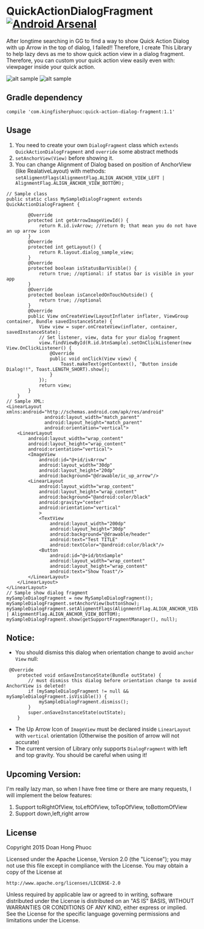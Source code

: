 # QuickActionDialogFragment  [![Android Arsenal](https://img.shields.io/badge/Android%20Arsenal-QuickActionDialogFragment-green.svg?style=true)](https://android-arsenal.com/details/1/2927)
After longtime searching in GG to find a way to show Quick Action Dialog with up Arrow in the top of dialog, I failed!! Therefore, I create This Library to help lazy devs as me to show quick action view in a dialog fragment. Therefore, you can custom your quick action view easily even with: viewpager inside your quick action.

![alt sample](https://cloud.githubusercontent.com/assets/962484/11528816/a62c3ce6-991b-11e5-862b-fee09e89cb12.png)
![alt sample](https://cloud.githubusercontent.com/assets/962484/11551602/61918946-99ad-11e5-97ea-249d832d4208.png)
## Gradle dependency

`compile 'com.kingfisherphuoc:quick-action-dialog-fragment:1.1'`

## Usage
1. You need to create your own `DialogFragment` class which `extends QuickActionDialogFragment` and `override` some abstract methods
2. `setAnchorView(View)` before showing it.
3. You can change Alignment of Dialog based on position of AnchorView (like RealativeLayout) with methods: `setAligmentFlags(AlignmentFlag.ALIGN_ANCHOR_VIEW_LEFT | AlignmentFlag.ALIGN_ANCHOR_VIEW_BOTTOM);`
```
// Sample class
public static class MySampleDialogFragment extends QuickActionDialogFragment {

        @Override
        protected int getArrowImageViewId() {
            return R.id.ivArrow; //return 0; that mean you do not have an up arrow icon
        }
        @Override
        protected int getLayout() {
            return R.layout.dialog_sample_view;
        }
        @Override
        protected boolean isStatusBarVisible() {
            return true; //optional: if status bar is visible in your app
        }
        @Override
        protected boolean isCanceledOnTouchOutside() {
            return true; //optional 
        }
        @Override
        public View onCreateView(LayoutInflater inflater, ViewGroup container, Bundle savedInstanceState) {
            View view = super.onCreateView(inflater, container, savedInstanceState);
            // Set listener, view, data for your dialog fragment
            view.findViewById(R.id.btnSample).setOnClickListener(new View.OnClickListener() {
                @Override
                public void onClick(View view) {
                    Toast.makeText(getContext(), "Button inside Dialog!!", Toast.LENGTH_SHORT).show();
                }
            });
            return view;
        }
    }
// Sample XML:
<LinearLayout xmlns:android="http://schemas.android.com/apk/res/android"
              android:layout_width="match_parent"
              android:layout_height="match_parent"
              android:orientation="vertical">
    <LinearLayout
        android:layout_width="wrap_content"
        android:layout_height="wrap_content"
        android:orientation="vertical">
        <ImageView
            android:id="@+id/ivArrow"
            android:layout_width="30dp"
            android:layout_height="20dp"
            android:background="@drawable/ic_up_arrow"/>
        <LinearLayout
            android:layout_width="wrap_content"
            android:layout_height="wrap_content"
            android:background="@android:color/black"
            android:gravity="center"
            android:orientation="vertical"
            >
            <TextView
                android:layout_width="200dp"
                android:layout_height="30dp"
                android:background="@drawable/header"
                android:text="Test TITLE"
                android:textColor="@android:color/black"/>
            <Button
                android:id="@+id/btnSample"
                android:layout_width="wrap_content"
                android:layout_height="wrap_content"
                android:text="Show Toast"/>
        </LinearLayout>
    </LinearLayout>
</LinearLayout>
// Sample show dialog fragment
mySampleDialogFragment = new MySampleDialogFragment();
mySampleDialogFragment.setAnchorView(buttonShow);
mySampleDialogFragment.setAligmentFlags(AlignmentFlag.ALIGN_ANCHOR_VIEW_LEFT | AlignmentFlag.ALIGN_ANCHOR_VIEW_BOTTOM);
mySampleDialogFragment.show(getSupportFragmentManager(), null);
```
## Notice:
- You should dismiss this dialog when orientation change to avoid `anchor View` null:
```
 @Override
    protected void onSaveInstanceState(Bundle outState) {
        // must dismiss this dialog before orientation change to avoid AnchorView is deleted!
        if (mySampleDialogFragment != null && mySampleDialogFragment.isVisible()) {
            mySampleDialogFragment.dismiss();
        }
        super.onSaveInstanceState(outState);
    }
```
- The Up Arrow Icon of `ImageView` must be declared inside `LinearLayout` with `vertical` orientation (Otherwise the position of arrow will not accurate)
- The current version of Library only supports `DialogFragment` with left and top gravity. You should be careful when using it!


## Upcoming Version:
I'm really lazy man, so when I have free time or there are many requests, I will implement the below features:

1. Support toRightOfView, toLeftOfView, toTopOfView, toBottomOfView
2. Support down,left,right arrow

## License
Copyright 2015 Doan Hong Phuoc

Licensed under the Apache License, Version 2.0 (the "License"); you may not use this file except in compliance with the License. You may obtain a copy of the License at

`http://www.apache.org/licenses/LICENSE-2.0`

Unless required by applicable law or agreed to in writing, software distributed under the License is distributed on an "AS IS" BASIS, WITHOUT WARRANTIES OR CONDITIONS OF ANY KIND, either express or implied. See the License for the specific language governing permissions and limitations under the License.
